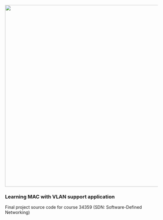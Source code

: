 <img src="https://spoc.dtu.dk/-/media/Centre/SPOC/Logoer/DTU-Fotonik-logo.ashx?h=80&w=375&la=da&hash=BEC1F66DF7A4E02F4775EE3F599241CAA09D0BD4" width="600">

### Learning MAC with VLAN support application
Final project source code for course 34359 (SDN: Software-Defined Networking)
